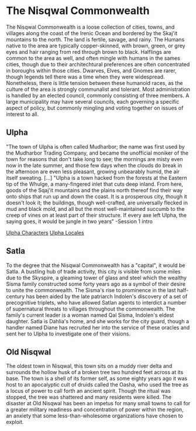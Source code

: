 <!-- TITLE: Locations -->
<!-- SUBTITLE: A quick summary of Locations -->

# The Nisqwal Commonwealth

The Nisqwal Commonwealth is a loose collection of cities, towns, and villages along the coast of the Irenic Ocean and bordered by the Skaj'it mountains to the north. The land is fertile, savage, and rainy. The Humans native to the area are typically copper-skinned, with brown, green, or grey eyes and hair ranging from red through brown to black. Halflings are common to the area as well, and often mingle with humans in the sames cities, though due to their architechtural preferences are often concentrated in boroughs within those cities. Dwarves, Elves, and Gnomes are rarer, though legends tell there was a time when they were widespread. Nonetheless, there is little tension between these humanoid races, as the culture of the area is strongly communalist and tolerant. Most administration is handled by an elected council, commonly consisting of three members. A large municipality may have several councils, each governing a specific aspect of policy, but commonly mingling and voting together on issues of interest to all.


## Ulpha

"The town of Ulpha is often called Mudharbor; the name was first used by the Mudharbor Trading Company, and became the unofficial moniker of the town for reasons that don't take long to see; the mornings are misty even now in the late summer, and those few days when the clouds do break in the afternoon are even less pleasant, growing unbearably humid, the air itself sweating.
[...]
"Ulpha is a town hacked from the forests at the Eastern tip of the Whulge, a many-fingered inlet that cuts deep inland. From here, goods of the Sqaj'it mountains and the plains north thereof find their way onto ships that run up and down the coast. It is a prosperous city, though it doesn't look it; the buildings, though well-crafted, are universally flecked in mud and black mold, and all but the most well-maintained succumb to the creep of vines on at least part of their structure. If every axe left Ulpha, the saying goes, it would be jungle in two years"
-Session 1 intro

[Ulpha Characters](locations/ulpha/characters)
[Ulpha Locales](locations/ulpha/locales)

## Satla

To the degree that the Nisqwal Commonwealth has a "capital", it would be Satla. A bustling hub of trade activity, this city is visible from some miles due to the Skyspire, a gleaming tower of glass and steel which the wealthy Sisma family constructed some forty years ago as a symbol of their desire to unite the commonwealth. The Sisma's rise to prominence in the last half-century has been aided by the late patriarch Indolen's discovery of a set of precognitive triplets, who have allowed Satlan agents to interdict a number of supernatural threats to villages throughout the commonwealth. The family's current leader is a woman named Qal Sisma, Indolen's eldest daughter. Satla is Dahlia's home, and she works for the city guard, though a handler named Diane has recruited her into the service of these oracles and sent her to Ulpha to investigate one of their visions.

## Old Nisqwal

The oldest town in Nisqwal, this town sits on a muddy river delta and surrounds the hollow husk of a broken tree two hundred feet across at its base. The town is a shell of its former self, as some eighty years ago it was host to an apocalyptic cult of druids called the Oasha, who used the tree as a locus of power to call forth an ancient spirit. Though the ritual was stopped, the tree was shattered and many residents were killed. The disaster at Old Nisqwal has been an impetus for many small towns to call for a greater military readiness and concentration of power within the region, an anxiety that some less-than-wholesome organizations have chosen to exploit.

